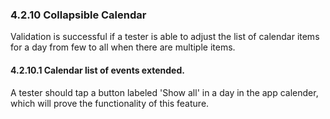 ### 4.2.10 Collapsible Calendar

Validation is successful if a tester is able to adjust the list of calendar items for a day from few to all when there are multiple items. 

#### 4.2.10.1 Calendar list of events extended.
A tester should tap a button labeled 'Show all' in a day in the app calender, which will prove the functionality of this feature.

